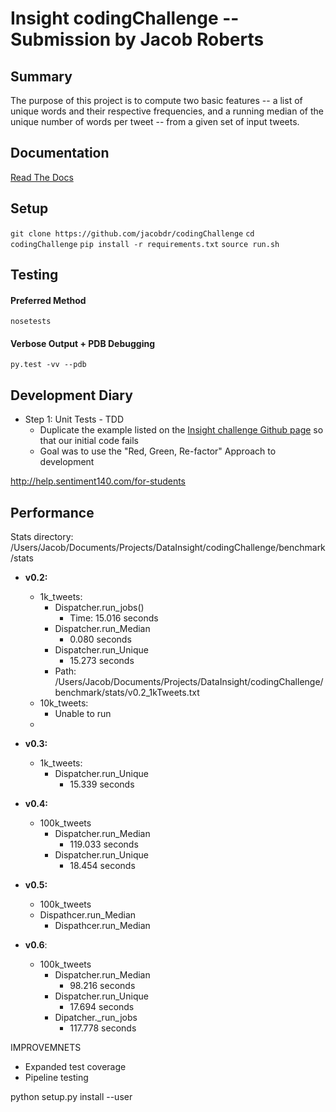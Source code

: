 # Insight codingChallenge -- Submission by Jacob Roberts

## Summary
The purpose of this project is to compute two basic features -- a list of unique words and their respective frequencies, and a running median of the unique number of words per tweet -- from a given set of input tweets. 

## Documentation
[Read The Docs](http://codingchallenge.readthedocs.org/en/stable/)

## Setup
`git clone https://github.com/jacobdr/codingChallenge`
`cd codingChallenge`
`pip install -r requirements.txt`
`source run.sh`

## Testing  
#### Preferred Method
`nosetests`
#### Verbose Output + PDB Debugging
`py.test -vv --pdb`

## Development Diary
* Step 1: Unit Tests - TDD
    - Duplicate the example listed on the [Insight challenge Github page](https://github.com/InsightDataScience/cc-example) so that our initial code fails
    - Goal was to use the "Red, Green, Re-factor" Approach to development

http://help.sentiment140.com/for-students

## Performance
Stats directory: /Users/Jacob/Documents/Projects/DataInsight/codingChallenge/benchmark/stats  

*  **v0.2:**

    -  1k_tweets:
        +  Dispatcher.run_jobs()
            *  Time: 15.016 seconds
        +  Dispatcher.run_Median
            *  0.080 seconds
        +  Dispatcher.run_Unique
            *  15.273 seconds
        +  Path: /Users/Jacob/Documents/Projects/DataInsight/codingChallenge/benchmark/stats/v0.2_1kTweets.txt
    -  10k_tweets:
        +  Unable to run
    -  
* **v0.3:**
    -  1k_tweets:
        +  Dispatcher.run_Unique
            *  15.339 seconds
* **v0.4:**
    - 100k_tweets
        + Dispatcher.run_Median
            * 119.033 seconds
        + Dispatcher.run_Unique
            * 18.454 seconds
* **v0.5:**
    - 100k_tweets
    - Dispathcer.run_Median
        + Dispathcer.run_Median
* **v0.6**:
    - 100k_tweets
        + Dispatcher.run_Median
            * 98.216 seconds 
        + Dispatcher.run_Unique
            * 17.694 seconds
        + Dipatcher._run_jobs
            * 117.778 seconds

IMPROVEMNETS
* Expanded test coverage
* Pipeline testing 



python setup.py install --user
